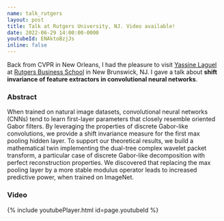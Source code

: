 ```yaml
---
name: talk_rutgers
layout: post
title: Talk at Rutgers University, NJ. Video available!
date: 2022-06-29 14:00:00-0000
youtubeId: ENAktoBzjJs
inline: false
---
```


Back from CVPR in New Orleans, I had the pleasure to visit [Yassine Laguel](https://yassine-laguel.github.io/) at [Rutgers Business School](https://www.business.rutgers.edu/) in New Brunswick, NJ. I gave a talk about **shift invariance of feature extractors in convolutional neural networks**.

### Abstract

When trained on natural image datasets, convolutional neural networks (CNNs) tend to learn first-layer parameters that closely resemble oriented Gabor filters. By leveraging the properties of discrete Gabor-like convolutions, we provide a shift invariance measure for the first max pooling hidden layer. To support our theoretical results, we build a mathematical twin implementing the dual-tree complex wavelet packet transform, a particular case of discrete Gabor-like decomposition with perfect reconstruction properties. We discovered that replacing the max pooling layer by a more stable modulus operator leads to increased predictive power, when trained on ImageNet.

### Video

{% include youtubePlayer.html id=page.youtubeId %}
